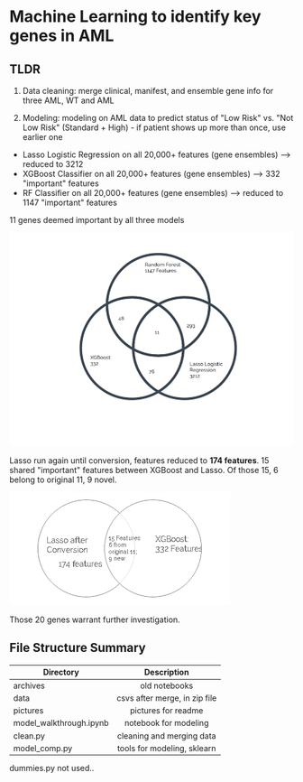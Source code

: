 # Machine Learning to identify key genes in AML

## TLDR
1) Data cleaning: merge clinical, manifest, and ensemble gene info for three AML, WT and AML

2) Modeling: modeling on AML data to predict status of "Low Risk" vs. "Not Low Risk" (Standard + High) - if patient shows up more than once, use earlier one

- Lasso Logistic Regression on all 20,000+ features (gene ensembles) --> reduced to 3212
- XGBoost Classifier on all 20,000+ features (gene ensembles) --> 332 "important" features
- RF Classifier on all 20,000+ features (gene ensembles) --> reduced to 1147 "important" features

11 genes deemed important by all three models

![Screenshot](./pictures/modeling.png)

Lasso run again until conversion, features reduced to **174 features**. 15 shared "important" features
between XGBoost and Lasso. Of those 15, 6 belong to original 11, 9 novel.

![Screenshot](./pictures/post.png)

Those 20 genes warrant further investigation.


## File Structure Summary 
| Directory                  | Description                        | 
| ---------------------      |:----------------------------------:| 
|archives                    | old notebooks                      | 
|data                        | csvs after merge, in zip file      |
|pictures                    | pictures for readme                |
|model_walkthrough.ipynb     | notebook for modeling              |
|clean.py                    | cleaning and merging data          | 
|model_comp.py               | tools for modeling, sklearn        | 

dummies.py not used..

